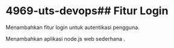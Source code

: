 # 4969-uts-devops## Fitur Login

Menambahkan fitur login untuk autentikasi pengguna.

Menambahkan aplikasi node.js web sederhana .
